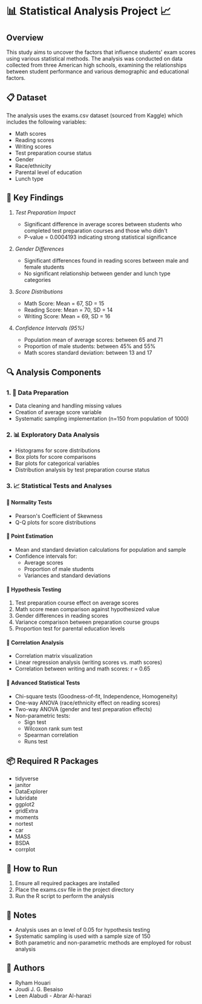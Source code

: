 # 📊 Statistical Analysis Project 📈

## Overview
This study aims to uncover the factors that influence students' exam scores using various statistical methods. The analysis was conducted on data collected from three American high schools, examining the relationships between student performance and various demographic and educational factors.

## 📋 Dataset
The analysis uses the exams.csv dataset (sourced from Kaggle) which includes the following variables:
- Math scores
- Reading scores
- Writing scores
- Test preparation course status
- Gender
- Race/ethnicity
- Parental level of education
- Lunch type

## 🎯 Key Findings

1. *Test Preparation Impact*
   - Significant difference in average scores between students who completed test preparation courses and those who didn't
   - P-value = 0.0004193 indicating strong statistical significance

2. *Gender Differences*
   - Significant differences found in reading scores between male and female students
   - No significant relationship between gender and lunch type categories

3. *Score Distributions*
   - Math Score: Mean = 67, SD = 15
   - Reading Score: Mean = 70, SD = 14
   - Writing Score: Mean = 69, SD = 16

4. *Confidence Intervals (95%)*
   - Population mean of average scores: between 65 and 71
   - Proportion of male students: between 45% and 55%
   - Math scores standard deviation: between 13 and 17

## 🔍 Analysis Components

### 1. 🧹 Data Preparation
- Data cleaning and handling missing values
- Creation of average score variable
- Systematic sampling implementation (n=150 from population of 1000)

### 2. 📊 Exploratory Data Analysis
- Histograms for score distributions
- Box plots for score comparisons
- Bar plots for categorical variables
- Distribution analysis by test preparation course status

### 3. 📈 Statistical Tests and Analyses

#### 🔄 Normality Tests
- Pearson's Coefficient of Skewness
- Q-Q plots for score distributions

#### 📏 Point Estimation
- Mean and standard deviation calculations for population and sample
- Confidence intervals for:
  - Average scores
  - Proportion of male students
  - Variances and standard deviations

#### 🎯 Hypothesis Testing
1. Test preparation course effect on average scores
2. Math score mean comparison against hypothesized value
3. Gender differences in reading scores
4. Variance comparison between preparation course groups
5. Proportion test for parental education levels

#### 🔗 Correlation Analysis
- Correlation matrix visualization
- Linear regression analysis (writing scores vs. math scores)
- Correlation between writing and math scores: r = 0.65

#### 🧪 Advanced Statistical Tests
- Chi-square tests (Goodness-of-fit, Independence, Homogeneity)
- One-way ANOVA (race/ethnicity effect on reading scores)
- Two-way ANOVA (gender and test preparation effects)
- Non-parametric tests:
  - Sign test
  - Wilcoxon rank sum test
  - Spearman correlation
  - Runs test

## 📦 Required R Packages
- tidyverse
- janitor
- DataExplorer
- lubridate
- ggplot2
- gridExtra
- moments
- nortest
- car
- MASS
- BSDA
- corrplot

## 🚀 How to Run
1. Ensure all required packages are installed
2. Place the exams.csv file in the project directory
3. Run the R script to perform the analysis

## 📝 Notes
- Analysis uses an α level of 0.05 for hypothesis testing
- Systematic sampling is used with a sample size of 150
- Both parametric and non-parametric methods are employed for robust analysis

## 👥 Authors
- Ryham Houari
- Joudi J. G. Besaiso
- Leen Alabudi
- Abrar Al-harazi
